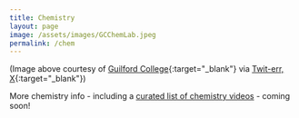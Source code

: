 ```yaml
---
title: Chemistry
layout: page
image: /assets/images/GCChemLab.jpeg
permalink: /chem
---
```


(Image above courtesy of [Guilford College](https://www.guilford.edu){:target="_blank"} via [Twit-err, X](https://twitter.com/GuilfordCollege/status/1562500759593242625/photo/1){:target="_blank"})

More chemistry info - including a [curated list of chemistry videos](/chemvideos.md) - coming soon!

